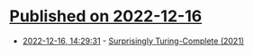 # [Published on 2022-12-16](index.md)

* [2022-12-16, 14:29:31](https://news.ycombinator.com/item?id=34014830) - [Surprisingly Turing-Complete (2021)](https://www.gwern.net/Turing-complete)
